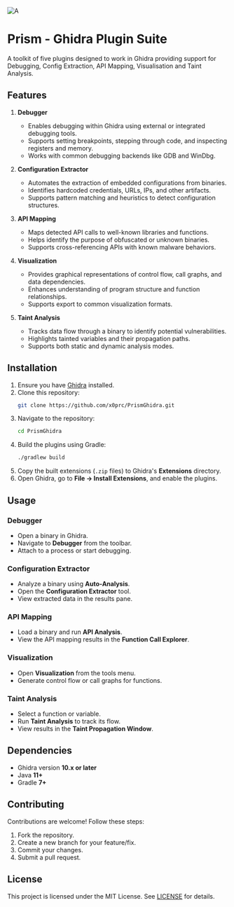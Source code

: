 
![A](https://github.com/user-attachments/assets/4ddcfc8f-96ca-4b7d-a35a-692bdb115b85)
# Prism - Ghidra Plugin Suite
A toolkit of five plugins designed to work in Ghidra providing support for Debugging, Config Extraction, API Mapping, Visualisation and Taint Analysis.

## Features

1. **Debugger**
   - Enables debugging within Ghidra using external or integrated debugging tools.
   - Supports setting breakpoints, stepping through code, and inspecting registers and memory.
   - Works with common debugging backends like GDB and WinDbg.

2. **Configuration Extractor**
   - Automates the extraction of embedded configurations from binaries.
   - Identifies hardcoded credentials, URLs, IPs, and other artifacts.
   - Supports pattern matching and heuristics to detect configuration structures.

3. **API Mapping**
   - Maps detected API calls to well-known libraries and functions.
   - Helps identify the purpose of obfuscated or unknown binaries.
   - Supports cross-referencing APIs with known malware behaviors.

4. **Visualization**
   - Provides graphical representations of control flow, call graphs, and data dependencies.
   - Enhances understanding of program structure and function relationships.
   - Supports export to common visualization formats.

5. **Taint Analysis**
   - Tracks data flow through a binary to identify potential vulnerabilities.
   - Highlights tainted variables and their propagation paths.
   - Supports both static and dynamic analysis modes.

## Installation

1. Ensure you have [Ghidra](https://github.com/NationalSecurityAgency/ghidra) installed.
2. Clone this repository:
   ```sh
   git clone https://github.com/x0prc/PrismGhidra.git
   ```
3. Navigate to the repository:
   ```sh
   cd PrismGhidra
   ```
4. Build the plugins using Gradle:
   ```sh
   ./gradlew build
   ```
5. Copy the built extensions (`.zip` files) to Ghidra's **Extensions** directory.
6. Open Ghidra, go to **File → Install Extensions**, and enable the plugins.

## Usage

### Debugger 
- Open a binary in Ghidra.
- Navigate to **Debugger** from the toolbar.
- Attach to a process or start debugging.

### Configuration Extractor 
- Analyze a binary using **Auto-Analysis**.
- Open the **Configuration Extractor** tool.
- View extracted data in the results pane.

### API Mapping 
- Load a binary and run **API Analysis**.
- View the API mapping results in the **Function Call Explorer**.

### Visualization 
- Open **Visualization** from the tools menu.
- Generate control flow or call graphs for functions.

### Taint Analysis 
- Select a function or variable.
- Run **Taint Analysis** to track its flow.
- View results in the **Taint Propagation Window**.

## Dependencies
- Ghidra version **10.x or later**
- Java **11+**
- Gradle **7+**

## Contributing
Contributions are welcome! Follow these steps:
1. Fork the repository.
2. Create a new branch for your feature/fix.
3. Commit your changes.
4. Submit a pull request.

## License
This project is licensed under the MIT License. See [LICENSE](LICENSE) for details.
